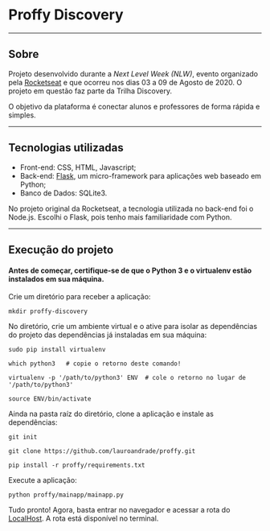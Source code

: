 # Proffy Discovery
<hr />

## Sobre ##
Projeto desenvolvido durante a <i>Next Level Week (NLW)</i>, evento organizado pela <a href="https://github.com/Rocketseat/">Rocketseat</a> e que ocorreu nos dias 03 a 09 de Agosto de 2020. O projeto em questão faz parte da Trilha Discovery.

O objetivo da plataforma é conectar alunos e professores de forma rápida e simples. 

<hr />

## Tecnologias utilizadas ##
<ul>
  <li>Front-end: CSS, HTML, Javascript;</li>
  <li>Back-end: <a href="https://flask.palletsprojects.com/en/1.1.x/">Flask</a>, um micro-framework para aplicações web baseado em Python;</li>
  <li>Banco de Dados: SQLite3.</li>
</ul>

No projeto original da Rocketseat, a tecnologia utilizada no back-end foi o Node.js. Escolhi o Flask, pois tenho mais familiaridade com Python.

<hr />

## Execução do projeto ##

#### Antes de começar, certifique-se de que o Python 3 e o virtualenv estão instalados em sua máquina. ####

Crie um diretório para receber a aplicação:

```
mkdir proffy-discovery
```

No diretório, crie um ambiente virtual e o ative para isolar as dependências do projeto das dependências já instaladas em sua máquina:

```
sudo pip install virtualenv

which python3   # copie o retorno deste comando!

virtualenv -p '/path/to/python3' ENV  # cole o retorno no lugar de '/path/to/python3'

source ENV/bin/activate
```

Ainda na pasta raíz do diretório, clone a aplicação e instale as dependências:

```
git init

git clone https://github.com/lauroandrade/proffy.git

pip install -r proffy/requirements.txt
```

Execute a aplicação:

```
python proffy/mainapp/mainapp.py
```

Tudo pronto! Agora, basta entrar no navegador e acessar a rota do <a href="http://localhost:5500">LocalHost</a>. A rota está disponível no terminal.


